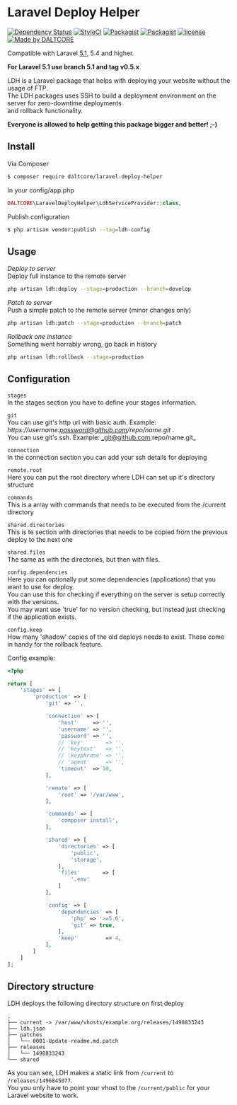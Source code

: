 # Laravel Deploy Helper

[![Dependency Status](https://www.versioneye.com/user/projects/593e38af0fb24f003de0c84c/badge.svg?style=flat-square)](https://www.versioneye.com/user/projects/593e38af0fb24f003de0c84c)
[![StyleCI](https://styleci.io/repos/93638212/shield?branch=master)](https://styleci.io/repos/93638212)
[![Packagist](https://img.shields.io/github/release/daltcore/laravel-deploy-helper.svg?style=flat-square)](https://packagist.org/packages/daltcore/laravel-deploy-helper)
[![Packagist](https://img.shields.io/packagist/dt/daltcore/laravel-deploy-helper.svg?style=flat-square)](https://packagist.org/packages/daltcore/laravel-deploy-helper)
[![license](https://img.shields.io/github/license/DALTCORE/laravel-deploy-helper.svg?style=flat-square)](https://github.com/DALTCORE/laravel-deploy-helper/blob/master/LICENSE)
[![Made by DALTCORE](https://img.shields.io/badge/MADE%20BY-DALTCORE-green.svg?style=flat-square)](https://github.com/DALTCORE)


Compatible with Laravel [5.1](https://github.com/DALTCORE/laravel-deploy-helper/tree/5.1), 5.4 and higher. 

**For Laravel 5.1 use branch 5.1 and tag v0.5.x**

LDH is a Laravel package that helps with deploying your website without the usage of FTP.  
The LDH packages uses SSH to build a deployment environment on the server for zero-downtime deployments  
and rollback functionality. 

**Everyone is allowed to help getting this package bigger and better! ;-)**

## Install

Via Composer

``` bash
$ composer require daltcore/laravel-deploy-helper
```

In your config/app.php
``` php
DALTCORE\LaravelDeployHelper\LdhServiceProvider::class,
```

Publish configuration
```bash
$ php artisan vendor:publish --tag=ldh-config
```

## Usage

*Deploy to server*  
Deploy full instance to the remote server
```bash
php artisan ldh:deploy --stage=production --branch=develop
```

*Patch to server*  
Push a simple patch to the remote server (minor changes only)
```bash
php artisan ldh:patch --stage=production --branch=patch
```

*Rollback one instance*  
Something went horrably wrong, go back in history
```bash
php artisan ldh:rollback --stage=production
```

## Configuration

`stages`  
In the stages section you have to define your stages information.

`git`  
You can use git's http url with basic auth. Example: _https://username:password@github.com/repo/name.git_ .  
You can use git's ssh. Example: _git@github.com:repo/name.git_

`connection`  
In the connection section you can add your ssh details for deploying

`remote.root`  
Here you can put the root directory where LDH can set up it's directory structure

`commands`  
This is a array with commands that needs to be executed from the /current directory

`shared.directories`  
This is te section with directories that needs to be copied from the previous deploy to the next one

`shared.files`  
The same as with the directories, but then with files.
 
`config.dependencies`  
Here you can optionally put some dependencies (applications) that you want to use for deploy.  
You can use this for checking if everything on the server is setup correctly with the versions.  
You may want use 'true' for no version checking, but instead just checking if the application exists.

`config.keep`  
How many 'shadow' copies of the old deploys needs to exist. These come in handy for the rollback feature.


Config example:

```php
<?php

return [
    'stages' => [
        'production' => [
            'git' => '',

            'connection' => [
                'host'     => '',
                'username' => '',
                'password' => '',
                // 'key'       => '',
                // 'keytext'   => '',
                // 'keyphrase' => '',
                // 'agent'     => '',
                'timeout'  => 10,
            ],

            'remote' => [
                'root' => '/var/www',
            ],

            'commands' => [
                'composer install',
            ],

            'shared' => [
                'directories' => [
                    'public',
                    'storage',
                ],
                'files'       => [
                    '.env'
                ]
            ],

            'config' => [
                'dependencies' => [
                    'php' => '>=5.6',
                    'git' => true,
                ],
                'keep'         => 4,
            ],
        ]
    ]
];

```

## Directory structure
LDH deploys the following directory structure on first deploy
```text
.
├── current -> /var/www/vhosts/example.org/releases/1498833243
├── ldh.json
├── patches
│   └── 0001-Update-readme.md.patch
├── releases
│   └── 1498833243
└── shared
```

As you can see, LDH makes a static link from `/current` to `/releases/1496845077`.  
You you only have to point your vhost to the `/current/public` for your Laravel website to work.
